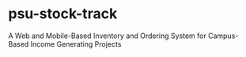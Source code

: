 # psu-stock-track
A Web and Mobile-Based Inventory and  Ordering System for Campus-Based Income Generating Projects
